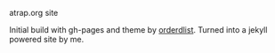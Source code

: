 atrap.org site

Initial build with gh-pages and theme by
[orderdlist](https://github.com/orderedlist). Turned into a jekyll powered site
by me.
